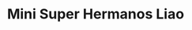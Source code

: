 ---
title: "Mini Super Hermanos Liao"
url: /panama-city/mini-super-hermanos-liao/
shop: Lebensmittel
---